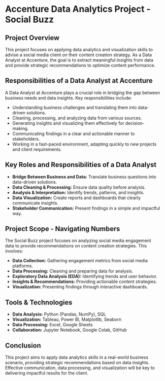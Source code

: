 # Accenture Data Analytics Project - Social Buzz

## Project Overview
This project focuses on applying data analytics and visualization skills to advise a social media client on their content creation strategy. As a Data Analyst at Accenture, the goal is to extract meaningful insights from data and provide strategic recommendations to optimize content performance.

## Responsibilities of a Data Analyst at Accenture
A Data Analyst at Accenture plays a crucial role in bridging the gap between business needs and data insights. Key responsibilities include:
- Understanding business challenges and translating them into data-driven solutions.
- Cleaning, processing, and analyzing data from various sources.
- Generating insights and visualizing them effectively for decision-making.
- Communicating findings in a clear and actionable manner to stakeholders.
- Working in a fast-paced environment, adapting quickly to new projects and client requirements.

## Key Roles and Responsibilities of a Data Analyst
- **Bridge Between Business and Data:** Translate business questions into data-driven solutions.
- **Data Cleaning & Processing:** Ensure data quality before analysis.
- **Analysis & Interpretation:** Identify trends, patterns, and insights.
- **Data Visualization:** Create reports and dashboards that clearly communicate insights.
- **Stakeholder Communication:** Present findings in a simple and impactful way.

## Project Scope - Navigating Numbers
The Social Buzz project focuses on analyzing social media engagement data to provide recommendations on content creation strategies. This involves:
- **Data Collection:** Gathering engagement metrics from social media platforms.
- **Data Processing:** Cleaning and preparing data for analysis.
- **Exploratory Data Analysis (EDA):** Identifying trends and user behavior.
- **Insights & Recommendations:** Providing actionable content strategies.
- **Visualization:** Presenting findings through interactive dashboards.

## Tools & Technologies
- **Data Analysis:** Python (Pandas, NumPy), SQL
- **Visualization:** Tableau, Power BI, Matplotlib, Seaborn
- **Data Processing:** Excel, Google Sheets
- **Collaboration:** Jupyter Notebook, Google Colab, GitHub

## Conclusion
This project aims to apply data analytics skills in a real-world business scenario, providing strategic recommendations based on data insights. Effective communication, data processing, and visualization will be key to delivering impactful results for the client.

